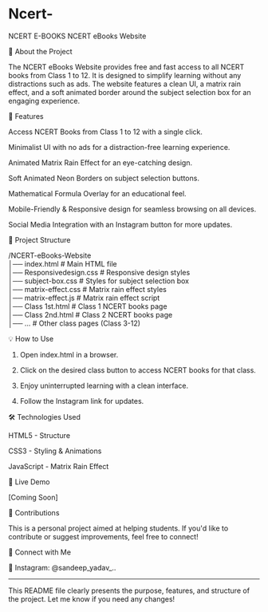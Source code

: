 # Ncert-
NCERT  E-BOOKS
NCERT eBooks Website

📖 About the Project

The NCERT eBooks Website provides free and fast access to all NCERT books from Class 1 to 12. It is designed to simplify learning without any distractions such as ads. The website features a clean UI, a matrix rain effect, and a soft animated border around the subject selection box for an engaging experience.

🚀 Features

Access NCERT Books from Class 1 to 12 with a single click.

Minimalist UI with no ads for a distraction-free learning experience.

Animated Matrix Rain Effect for an eye-catching design.

Soft Animated Neon Borders on subject selection buttons.

Mathematical Formula Overlay for an educational feel.

Mobile-Friendly & Responsive design for seamless browsing on all devices.

Social Media Integration with an Instagram button for more updates.


📁 Project Structure

/NCERT-eBooks-Website  
│── index.html             # Main HTML file  
│── Responsivedesign.css   # Responsive design styles  
│── subject-box.css        # Styles for subject selection box  
│── matrix-effect.css      # Matrix rain effect styles  
│── matrix-effect.js       # Matrix rain effect script  
│── Class 1st.html         # Class 1 NCERT books page  
│── Class 2nd.html         # Class 2 NCERT books page  
│── ...                    # Other class pages (Class 3-12)

💡 How to Use

1. Open index.html in a browser.


2. Click on the desired class button to access NCERT books for that class.


3. Enjoy uninterrupted learning with a clean interface.


4. Follow the Instagram link for updates.



🛠️ Technologies Used

HTML5 - Structure

CSS3 - Styling & Animations

JavaScript - Matrix Rain Effect


🔗 Live Demo

[Coming Soon]

🎉 Contributions

This is a personal project aimed at helping students. If you'd like to contribute or suggest improvements, feel free to connect!

📢 Connect with Me

🔗 Instagram: @sandeep_yadav_..


---

This README file clearly presents the purpose, features, and structure of the project. Let me know if you need any changes!


